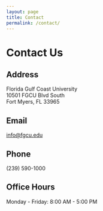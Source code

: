 ```yaml
---
layout: page
title: Contact
permalink: /contact/
---
```


# Contact Us

## Address
Florida Gulf Coast University  
10501 FGCU Blvd South  
Fort Myers, FL 33965

## Email
info@fgcu.edu

## Phone
(239) 590-1000

## Office Hours
Monday - Friday: 8:00 AM - 5:00 PM